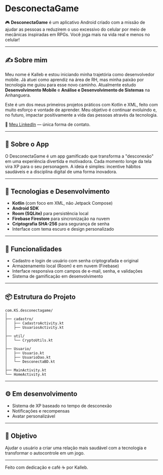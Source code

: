 # DesconectaGame

🎮 **DesconectaGame** é um aplicativo Android criado com a missão de ajudar as pessoas a reduzirem o uso excessivo do celular por meio de mecânicas inspiradas em RPGs. Você joga mais na vida real e menos no celular!

---

## ✍️ Sobre mim

Meu nome é Kalleb e estou iniciando minha trajetória como desenvolvedor mobile. Já atuei como aprendiz na área de RH, mas minha paixão por tecnologia me guiou para esse novo caminho. Atualmente estudo **Desenvolvimento Mobile** e **Análise e Desenvolvimento de Sistemas** na Anhanguera.

Este é um dos meus primeiros projetos práticos com Kotlin e XML, feito com muito esforço e vontade de aprender. Meu objetivo é continuar evoluindo e, no futuro, impactar positivamente a vida das pessoas através da tecnologia.

📌 [Meu LinkedIn](https://www.linkedin.com/in/kallebjs/) — única forma de contato.

---

## 📱 Sobre o App

O DesconectaGame é um app gamificado que transforma a "desconexão" em uma experiência divertida e motivadora. Cada momento longe da tela vira XP para o seu personagem. A ideia é simples: incentive hábitos saudáveis e a disciplina digital de uma forma inovadora.

---

## 🚀 Tecnologias e Desenvolvimento

- **Kotlin** (com foco em XML, não Jetpack Compose)
- **Android SDK**
- **Room (SQLite)** para persistência local
- **Firebase Firestore** para sincronização na nuvem
- **Criptografia SHA-256** para segurança de senha
- Interface com tema escuro e design personalizado

---

## 🔐 Funcionalidades

- Cadastro e login de usuário com senha criptografada e original
- Armazenamento local (Room) e em nuvem (Firebase)
- Interface responsiva com campos de e-mail, senha, e validações
- Sistema de gamificação em desenvolvimento

---

## 📦 Estrutura do Projeto

```
com.KS.desconectagame/
│
├── cadastro/
│   ├── CadastroActivity.kt
│   ├── UsuariosActivity.kt
│
├── util/
│   └── CryptoUtils.kt
│
├── Usuario/
│   ├── Usuario.kt
│   ├── UsuarioDao.kt
│   └── DesconectaBD.kt
│
├── MainActivity.kt
└── HomeActivity.kt
```

---

## ⚙️ Em desenvolvimento

- Sistema de XP baseado no tempo de desconexão
- Notificações e recompensas
- Avatar personalizável

---

## 🧠 Objetivo

Ajudar o usuário a criar uma relação mais saudável com a tecnologia e transformar o autocontrole em um jogo.

---

Feito com dedicação e café ☕ por Kalleb.   